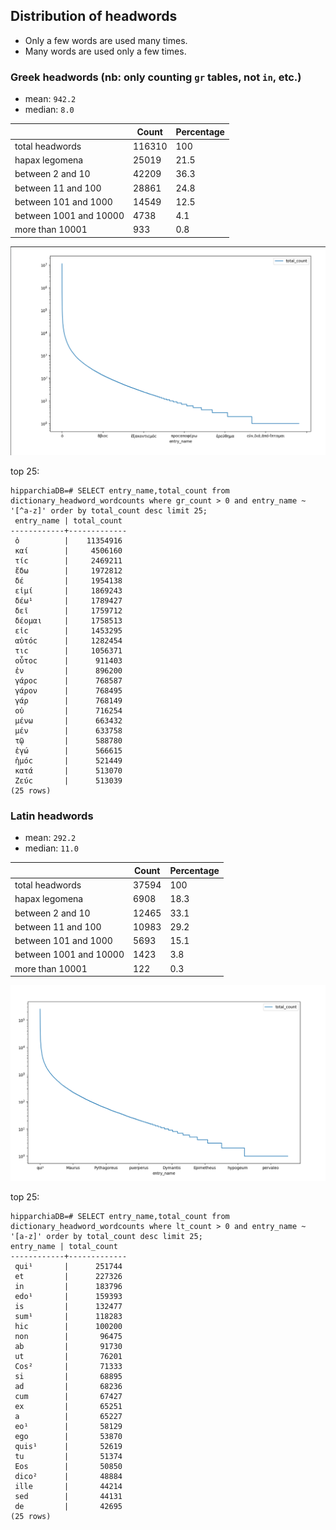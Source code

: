 ## Distribution of headwords

* Only a few words are used many times.
* Many words are used only a few times.

### Greek headwords (nb: only counting `gr` tables, not `in`, etc.)

* mean:	`942.2`
* median:	`8.0`

|                        | Count | Percentage|
|------------------------|-------|---|
| total headwords        | 116310  | 100|
| hapax legomena         | 25019 | 21.5|
| between 2 and 10       | 42209| 36.3|
| between 11 and 100     | 28861| 24.8|
| between 101 and 1000   | 14549| 12.5|
| between 1001 and 10000 | 4738| 4.1|
|  more than 10001       | 933| 0.8|

![workers vs time](../gitimg/greek_headwords.png)


top 25:
```
hipparchiaDB=# SELECT entry_name,total_count from dictionary_headword_wordcounts where gr_count > 0 and entry_name ~ '[^a-z]' order by total_count desc limit 25;
 entry_name | total_count
------------+-------------
 ὁ          |    11354916
 καί        |     4506160
 τίϲ        |     2469211
 ἔδω        |     1972812
 δέ         |     1954138
 εἰμί       |     1869243
 δέω¹       |     1789427
 δεῖ        |     1759712
 δέομαι     |     1758513
 εἰϲ        |     1453295
 αὐτόϲ      |     1282454
 τιϲ        |     1056371
 οὗτοϲ      |      911403
 ἐν         |      896200
 γάροϲ      |      768587
 γάρον      |      768495
 γάρ        |      768149
 οὐ         |      716254
 μένω       |      663432
 μέν        |      633758
 τῷ         |      588780
 ἐγώ        |      566615
 ἡμόϲ       |      521449
 κατά       |      513070
 Ζεύϲ       |      513039
(25 rows)
```

### Latin headwords

* mean:	`292.2`
* median:	`11.0`

|                       | Count | Percentage|
|-----------------------|-------|---|
| total headwords       | 37594  | 100|
| hapax legomena        | 6908 | 18.3|
| between 2 and 10      | 12465| 33.1|
| between 11 and 100    | 10983| 29.2|
| between 101 and 1000  | 5693| 15.1|
| between 1001 and 10000 | 1423| 3.8|
| more than 10001       | 122| 0.3|

![workers vs time](../gitimg/latin_headwords.png)


top 25:

``` 
hipparchiaDB=# SELECT entry_name,total_count from dictionary_headword_wordcounts where lt_count > 0 and entry_name ~ '[a-z]' order by total_count desc limit 25;
entry_name | total_count
------------+-------------
 qui¹       |      251744
 et         |      227326
 in         |      183796
 edo¹       |      159393
 is         |      132477
 sum¹       |      118283
 hic        |      100200
 non        |       96475
 ab         |       91730
 ut         |       76201
 Cos²       |       71333
 si         |       68895
 ad         |       68236
 cum        |       67427
 ex         |       65251
 a          |       65227
 eo¹        |       58129
 ego        |       53870
 quis¹      |       52619
 tu         |       51374
 Eos        |       50850
 dico²      |       48884
 ille       |       44214
 sed        |       44131
 de         |       42695
(25 rows)
```